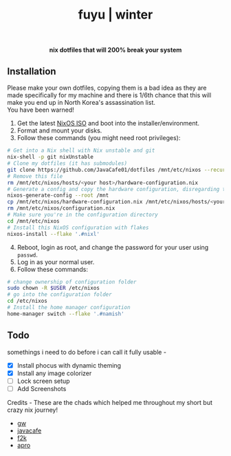<div align='center'>
  <h1>fuyu | winter</h1> <br>
  <h4>nix dotfiles that will 200% break your system</h4>
</div>

## Installation
Please make your own dotfiles, copying them is a bad idea as they are made specifically for my machine and there is 1/6th chance that this will make you end up in North Korea's assassination list. <br>
You have been warned! <br>

1. Get the latest [NixOS ISO](https://nixos.org/download.html) and boot into the installer/environment.
2. Format and mount your disks.
3. Follow these commands (you might need root privileges):

```bash
# Get into a Nix shell with Nix unstable and git
nix-shell -p git nixUnstable
# Clone my dotfiles (it has submodules)
git clone https://github.com/JavaCafe01/dotfiles /mnt/etc/nixos --recurse-submodules
# Remove this file
rm /mnt/etc/nixos/hosts/<your host>/hardware-configuration.nix
# Generate a config and copy the hardware configuration, disregarding the generated configuration.nix
nixos-generate-config --root /mnt
cp /mnt/etc/nixos/hardware-configuration.nix /mnt/etc/nixos/hosts/<your host>/
rm /mnt/etc/nixos/configuration.nix
# Make sure you're in the configuration directory
cd /mnt/etc/nixos
# Install this NixOS configuration with flakes
nixos-install --flake '.#nixl'
```
4. Reboot, login as root, and change the password for your user using `passwd`.
5. Log in as your normal user.
6. Follow these commands:

```bash
# change ownership of configuration folder
sudo chown -R $USER /etc/nixos
# go into the configuration folder
cd /etc/nixos
# Install the home manager configuration
home-manager switch --flake '.#namish'
```


## Todo
somethings i need to do before i can call it fully usable - <br>
- [x] Install phocus with dynamic theming 
- [x] Install any image colorizer
- [ ] Lock screen setup
- [ ] Add Screenshots

Credits -
These are the chads which helped me throughout my short but crazy nix journey!
- [gw](https://github.com/Gwynsav)
- [javacafe](https://github.com/JavaCafe01/)
- [f2k](https://github.com/fortuneteller2k/)
- [apro](https://github.com/Aproxia-dev)
